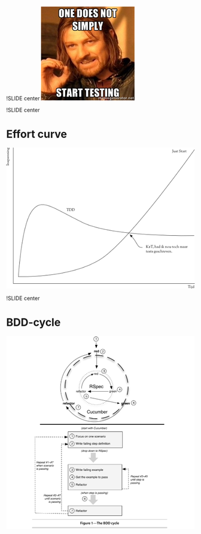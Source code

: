 !SLIDE center
![goal](goal.jpg)

!SLIDE center
# Effort curve
![Efficiency](TDD_efficiency.png)

!SLIDE center
# BDD-cycle
![BDD-cycle](BDD_cycle.png)
